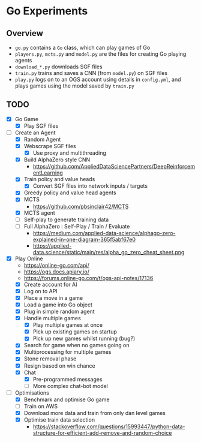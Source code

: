 # Go Experiments

## Overview

- `go.py` contains a `Go` class, which can play games of Go
- `players.py`, `mcts.py` and `model.py` are the files for creating Go playing
agents
- `download_*.py` downloads SGF files
- `train.py` trains and saves a CNN (from `model.py`) on SGF files
- `play.py` logs on to an OGS account using details in `config.yml`, and plays 
games using the model saved by `train.py`

## TODO
- [x] Go Game
    - [x] Play SGF files
- [ ] Create an Agent
    - [x] Random Agent
    - [x] Webscrape SGF files
        - [x] Use proxy and multithreading
    - [x] Build AlphaZero style CNN
        - https://github.com/AppliedDataSciencePartners/DeepReinforcementLearning
    - [x] Train policy and value heads
        - [x] Convert SGF files into network inputs / targets
    - [x] Greedy policy and value head agents
    - [x] MCTS
        - https://github.com/pbsinclair42/MCTS
    - [x] MCTS agent
    - [ ] Self-play to generate training data
    - [ ] Full AlphaZero : Self-Play / Train / Evaluate
        - https://medium.com/applied-data-science/alphago-zero-explained-in-one-diagram-365f5abf67e0
        - https://applied-data.science/static/main/res/alpha_go_zero_cheat_sheet.png
- [x] Play Online
    - https://online-go.com/api/
    - https://ogs.docs.apiary.io/
    - https://forums.online-go.com/t/ogs-api-notes/17136
    - [x] Create account for AI
    - [x] Log on to API
    - [x] Place a move in a game
    - [x] Load a game into Go object
    - [x] Plug in simple random agent
    - [x] Handle multiple games
        - [x] Play multiple games at once
        - [x] Pick up existing games on startup
        - [x] Pick up new games whilst running (bug?)
    - [x] Search for game when no games going on
    - [x] Multiprocessing for multiple games
    - [x] Stone removal phase
    - [x] Resign based on win chance
    - [x] Chat
        - [x] Pre-programmed messages
        - [ ] More complex chat-bot model
- [ ] Optimisations
    - [x] Benchmark and optimise Go game
    - [ ] Train on AWS
    - [x] Download more data and train from only dan level games
    - [x] Optimise train data selection
        - https://stackoverflow.com/questions/15993447/python-data-structure-for-efficient-add-remove-and-random-choice
